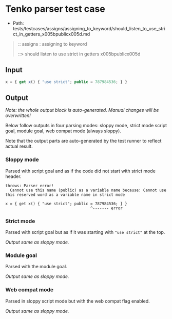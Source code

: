 # Tenko parser test case

- Path: tests/testcases/assigns/assigning_to_keyword/should_listen_to_use_strict_in_getters_x005bpublicx005d.md

> :: assigns : assigning to keyword
>
> ::> should listen to use strict in getters x005bpublicx005d

## Input

`````js
x = { get x() { "use strict"; public = 787984536; } }
`````

## Output

_Note: the whole output block is auto-generated. Manual changes will be overwritten!_

Below follow outputs in four parsing modes: sloppy mode, strict mode script goal, module goal, web compat mode (always sloppy).

Note that the output parts are auto-generated by the test runner to reflect actual result.

### Sloppy mode

Parsed with script goal and as if the code did not start with strict mode header.

`````
throws: Parser error!
  Cannot use this name (public) as a variable name because: Cannot use this reserved word as a variable name in strict mode

x = { get x() { "use strict"; public = 787984536; } }
                                     ^------- error
`````

### Strict mode

Parsed with script goal but as if it was starting with `"use strict"` at the top.

_Output same as sloppy mode._

### Module goal

Parsed with the module goal.

_Output same as sloppy mode._

### Web compat mode

Parsed in sloppy script mode but with the web compat flag enabled.

_Output same as sloppy mode._

